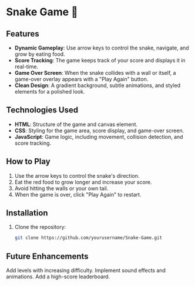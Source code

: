 # Snake Game 🐍

## Features

- **Dynamic Gameplay**: Use arrow keys to control the snake, navigate, and grow by eating food.
- **Score Tracking**: The game keeps track of your score and displays it in real-time.
- **Game Over Screen**: When the snake collides with a wall or itself, a game-over overlay appears with a "Play Again" button.
- **Clean Design**: A gradient background, subtle animations, and styled elements for a polished look.

## Technologies Used

- **HTML**: Structure of the game and canvas element.
- **CSS**: Styling for the game area, score display, and game-over screen.
- **JavaScript**: Game logic, including movement, collision detection, and score tracking.

## How to Play

1. Use the arrow keys to control the snake's direction.
2. Eat the red food to grow longer and increase your score.
3. Avoid hitting the walls or your own tail.
4. When the game is over, click "Play Again" to restart.

## Installation

1. Clone the repository:
   ```bash
   git clone https://github.com/yourusername/Snake-Game.git

## Future Enhancements
Add levels with increasing difficulty.
Implement sound effects and animations.
Add a high-score leaderboard.
